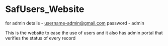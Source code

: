 # SafUsers_Website
for admin details -  username-admin@gmail.com   password - admin


This is the website to ease the use of users and it also has admin portal that verifies the status of every record

